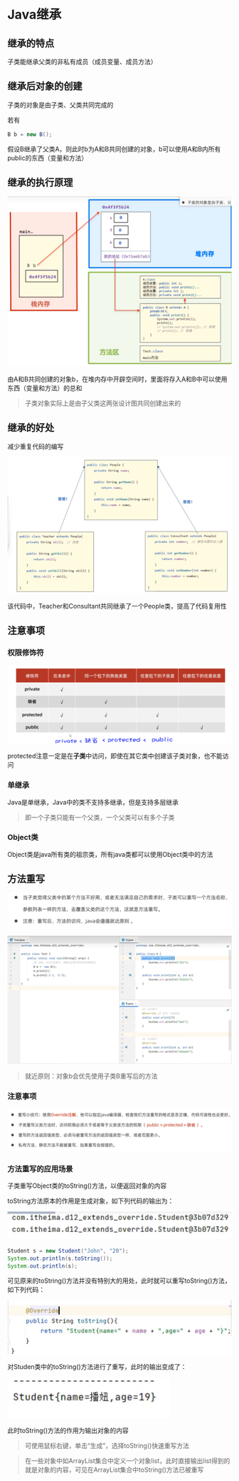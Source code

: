 # Java继承

## 继承的特点

子类能继承父类的非私有成员（成员变量、成员方法）

## 继承后对象的创建

子类的对象是由子类、父类共同完成的

若有
```java
B b = new B();
```
假设B继承了父类A，则此时b为A和B共同创建的对象，b可以使用A和B内所有public的东西（变量和方法）

## 继承的执行原理

![](images/2024-03-07-23-17-34.png)

由A和B共同创建的对象b，在堆内存中开辟空间时，里面将存入A和B中可以使用东西（变量和方法）的总和

>子类对象实际上是由子父类这两张设计图共同创建出来的


## 继承的好处

减少重复代码的编写

![](images/2024-03-08-11-46-32.png)

该代码中，Teacher和Consultant共同继承了一个People类，提高了代码复用性

## 注意事项

### 权限修饰符

![](images/2024-03-08-11-49-49.png)

protected注意一定是在**子类**中访问，即使在其它类中创建该子类对象，也不能访问

### 单继承

Java是单继承，Java中的类不支持多继承，但是支持多层继承

>即一个子类只能有一个父类，一个父类可以有多个子类

### Object类

Object类是java所有类的祖宗类，所有java类都可以使用Object类中的方法

## 方法重写

![](images/2024-03-08-12-26-15.png)

![](images/2024-03-08-12-26-54.png)

>就近原则：对象b会优先使用子类B重写后的方法

### 注意事项

![](images/2024-03-08-12-28-20.png)

### 方法重写的应用场景

子类重写Object类的toString()方法，以便返回对象的内容

toString方法原本的作用是生成对象，如下列代码的输出为：

![](images/2024-03-09-09-39-58.png)

```java
Student s = new Student("John", "20");
System.out.println(s.toString());
System.out.println(s);
```

可见原来的toString()方法并没有特别大的用处，此时就可以重写toString()方法，如下列代码：

![](images/2024-03-09-09-43-46.png)

对Studen类中的toString()方法进行了重写，此时的输出变成了：

![](images/2024-03-09-09-45-53.png)

此时toString()方法的作用为输出对象的内容

>可使用鼠标右键，单击“生成”，选择toString()快速重写方法

>在一些对象中如ArrayList集合中定义一个对象list，此时直接输出list得到的就是对象的内容，可见在ArrayList集合中toString()方法已被重写
